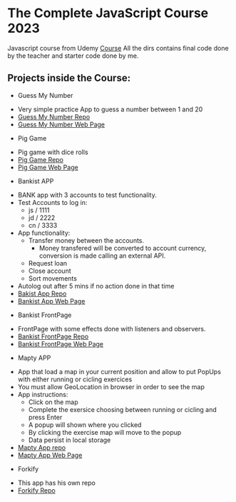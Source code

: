 # The Complete JavaScript Course 2023
Javascript course from Udemy
[Course](https://www.udemy.com/course/the-complete-javascript-course)
All the dirs contains final code done by the teacher and starter code done by me.

## Projects inside the Course:
* Guess My Number
- Very simple practice App to guess a number between 1 and 20
- [Guess My Number Repo](https://github.com/JoseAlbDR/completeJavascriptCourse/tree/master/05-Guess-My-Number/starter)
- [Guess My Number Web Page](https://guessnumber-jadr.netlify.app)

* Pig Game
- Pig game with dice rolls
- [Pig Game Repo](https://github.com/JoseAlbDR/completeJavascriptCourse/tree/master/07-Pig-Game/starter)
- [Pig Game Web Page](https://piggame-jadr.netlify.app)

* Bankist APP
- BANK app with 3 accounts to test functionality.
- Test Accounts to log in:
  - js / 1111
  - jd / 2222
  - cn / 3333
- App functionality:
  - Transfer money between the accounts.
    - Money transfered will be converted to account currency, conversion is made calling an external API.
  - Request loan
  - Close account
  - Sort movements
- Autolog out after 5 mins if no action done in that time
- [Bakist App Repo](https://github.com/JoseAlbDR/completeJavascriptCourse/tree/master/12-Numbers-Dates-Timers-Bankist/starter)
- [Bankist App Web Page](https://bankist-app-jadr.netlify.app)

* Bankist FrontPage
- FrontPage with some effects done with listeners and observers.
- [Bankist FrontPage Repo](https://github.com/JoseAlbDR/completeJavascriptCourse/tree/master/13-Advanced-DOM-Bankist/starter)
- [Bankist FrontPage Web Page](https://bankist-jadr.netlify.app)

* Mapty APP
- App that load a map in your current position and allow to put PopUps with either running or cicling exercices
- You must allow GeoLocation in browser in order to see the map
- App instructions:
  - Click on the map
  - Complete the exersice choosing between running or cicling and press Enter
  - A popup will shown where you clicked
  - By clicking the exercise map will move to the popup
  - Data persist in local storage
- [Mapty App repo](https://github.com/JoseAlbDR/completeJavascriptCourse/tree/master/15-Mapty/starter)
- [Mapty App Web Page](https://mapty-jadr.netlify.app/)

* Forkify
- This app has his own repo
- [Forkify Repo](https://github.com/JoseAlbDR/forkify)
